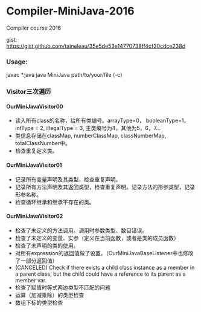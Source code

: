 # Compiler-MiniJava-2016
Compiler course 2016

gist: https://gist.github.com/taineleau/35e5de53e14770738ff4cf30cdce238d

### Usage: 
javac *.java
java MiniJava path/to/your/file (-c)


### Visitor三次遍历

#### OurMiniJavaVisitor00
* 读入所有class的名称，给所有类编号。arrayType=0， booleanType=1，intType = 2, illegalType = 3, 主类编号为4，其他为5，6，7...
* 类信息存储在classMap, numberClassMap, classNumberMap, totalClassNumber中。
* 检查重复定义类。

#### OurMiniJavaVisitor01
* 记录所有变量声明及其类型，检查重复声明。
* 记录所有方法声明及其返回类型，检查重复声明。记录方法的形参类型，记录形参名称。
* 检查循环继承和继承不存在的类。

#### OurMiniJavaVisitor02
* 检查了未定义的方法调用。调用时参数类型、数目错误。
* 检查了未定义的变量、实参（定义在当前函数，或者是类的成员函数）
* 检查了未声明的类的使用。
* 对所有expression的返回值做了设置。（OurMiniJavaBaseListener中也修改了一部分返回值）
* (CANCELED) Check if there exists a child class instance as a member in a parent class, but the child could have a reference to its parent as a member var.
* 检查了赋值时等式两边类型不匹配的问题
* 运算（加减乘除）的类型检查
* 数组下标的类型检查

